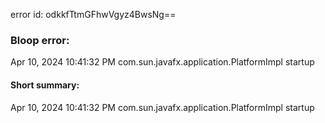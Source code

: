 error id: odkkfTtmGFhwVgyz4BwsNg==
### Bloop error:

Apr 10, 2024 10:41:32 PM com.sun.javafx.application.PlatformImpl startup
#### Short summary: 

Apr 10, 2024 10:41:32 PM com.sun.javafx.application.PlatformImpl startup